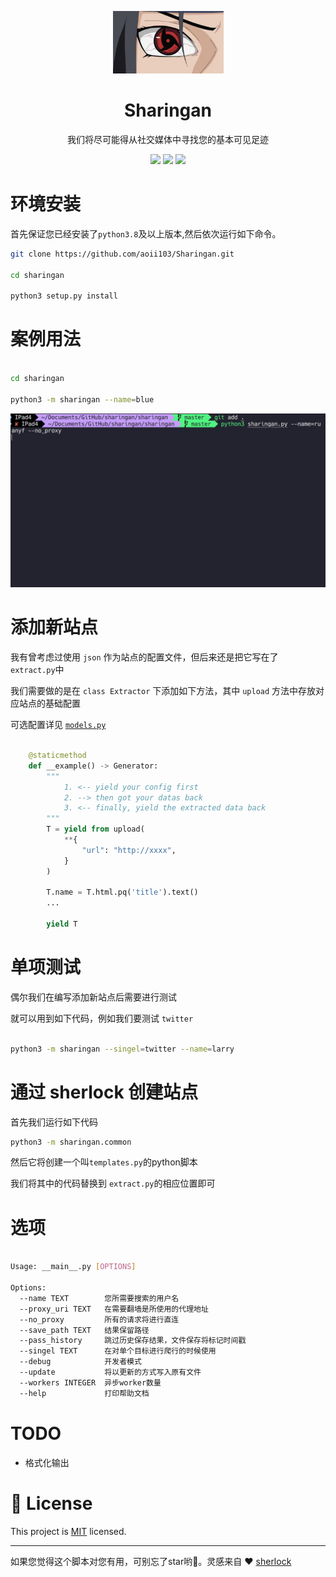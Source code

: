 <p align="center">
<img src="medias/main.jpeg" width=177 height=100 />
    <h1 align="center" >Sharingan</h1>
    <p align="center">我们将尽可能得从社交媒体中寻找您的基本可见足迹</p>
        <p align="center">
    <a href="https://app.codacy.com/manual/aoii103/Sharingan?utm_source=github.com&utm_medium=referral&utm_content=aoii103/Sharingan&utm_campaign=Badge_Grade_Dashboard"><img src="https://api.codacy.com/project/badge/Grade/f00d1d69a99346038d14df4bec303034"/></a>
    <a target="_blank" href="https://www.python.org/downloads/" title="Python version"><img src="https://img.shields.io/badge/python-%3E=_3.8-green.svg"></a>
    <a target="_blank" href="LICENSE" title="License: MIT"><img src="https://img.shields.io/badge/License-MIT-blue.svg"></a>
</p>




# 环境安装

首先保证您已经安装了```python3.8```及以上版本,然后依次运行如下命令。

```sh
git clone https://github.com/aoii103/Sharingan.git

cd sharingan

python3 setup.py install 
```


# 案例用法

```sh

cd sharingan

python3 -m sharingan --name=blue

```

![](./medias/use.gif)

# 添加新站点

我有曾考虑过使用 `json` 作为站点的配置文件，但后来还是把它写在了 `extract.py`中

我们需要做的是在 `class Extractor` 下添加如下方法，其中 `upload` 方法中存放对应站点的基础配置

可选配置详见 [`models.py`](https://github.com/aoii103/Sharingan/blob/master/sharingan/models.py#L25)


```python

    @staticmethod
    def __example() -> Generator:
        """
            1. <-- yield your config first
            2. --> then got your datas back 
            3. <-- finally, yield the extracted data back
        """
        T = yield from upload(
            **{
                "url": "http://xxxx", 
            }
        )

        T.name = T.html.pq('title').text()
        ...

        yield T

```

# 单项测试

偶尔我们在编写添加新站点后需要进行测试

就可以用到如下代码，例如我们要测试 `twitter`

```bash

python3 -m sharingan --singel=twitter --name=larry  

```

# 通过 sherlock 创建站点

首先我们运行如下代码

```bash
python3 -m sharingan.common
```

然后它将创建一个叫`templates.py`的python脚本

我们将其中的代码替换到 `extract.py`的相应位置即可


# 选项

```bash

Usage: __main__.py [OPTIONS]

Options:
  --name TEXT        您所需要搜索的用户名
  --proxy_uri TEXT   在需要翻墙是所使用的代理地址
  --no_proxy         所有的请求将进行直连
  --save_path TEXT   结果保留路径
  --pass_history     跳过历史保存结果，文件保存将标记时间戳
  --singel TEXT      在对单个目标进行爬行的时候使用
  --debug            开发者模式
  --update           将以更新的方式写入原有文件
  --workers INTEGER  异步worker数量
  --help             打印帮助文档

```


# TODO

- 格式化输出

# 📝 License

This project is [MIT](https://github.com/kefranabg/readme-md-generator/blob/master/LICENSE) licensed.

***

如果您觉得这个脚本对您有用，可别忘了star哟🐶。灵感来自 ❤️ [sherlock](https://github.com/sherlock-project/sherlock)
